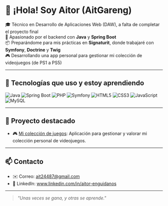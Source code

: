 # 👋 ¡Hola! Soy Aitor (AitGareng)

🎓 Técnico en Desarrollo de Aplicaciones Web (DAW), a falta de completar el proyecto final  
🔧 Apasionado por el backend con **Java** y **Spring Boot**  
📦 Preparándome para mis prácticas en **Signaturit**, donde trabajaré con **Symfony**, **Doctrine** y **Twig**  
🎮 Desarrollando una app personal para gestionar mi colección de videojuegos (de PS1 a PS5)

---

## 🚀 Tecnologías que uso y estoy aprendiendo

![Java](https://img.shields.io/badge/Java-ED8B00?style=for-the-badge&logo=java&logoColor=white)
![Spring Boot](https://img.shields.io/badge/Spring%20Boot-6DB33F?style=for-the-badge&logo=spring-boot&logoColor=white)
![PHP](https://img.shields.io/badge/PHP-777BB4?style=for-the-badge&logo=php&logoColor=white)
![Symfony](https://img.shields.io/badge/Symfony-000000?style=for-the-badge&logo=symfony&logoColor=white)
![HTML5](https://img.shields.io/badge/HTML5-E34F26?style=for-the-badge&logo=html5&logoColor=white)
![CSS3](https://img.shields.io/badge/CSS3-1572B6?style=for-the-badge&logo=css3&logoColor=white)
![JavaScript](https://img.shields.io/badge/JavaScript-F7DF1E?style=for-the-badge&logo=javascript&logoColor=black)
![MySQL](https://img.shields.io/badge/MySQL-005C84?style=for-the-badge&logo=mysql&logoColor=white)

---

## 📌 Proyecto destacado

- 🎮 [Mi colección de juegos](https://github.com/AitGareng/coleccionjuegos): Aplicación para gestionar y valorar mi colección personal de videojuegos.

---

## 📫 Contacto

- ✉️ Correo: ait24487@gmail.com
- 💼 LinkedIn: www.linkedin.com/in/aitor-enguidanos
- ---

> *"Unas veces se gana, y otras se aprende."*
